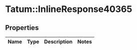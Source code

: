 # Tatum::InlineResponse40365

## Properties
Name | Type | Description | Notes
------------ | ------------- | ------------- | -------------

